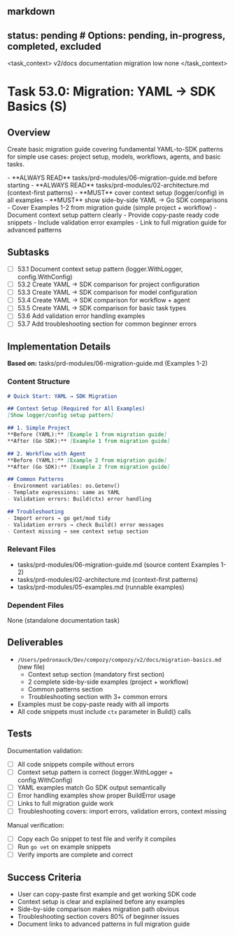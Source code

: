 ## markdown

## status: pending # Options: pending, in-progress, completed, excluded

<task_context>
<domain>v2/docs</domain>
<type>documentation</type>
<scope>migration</scope>
<complexity>low</complexity>
<dependencies>none</dependencies>
</task_context>

# Task 53.0: Migration: YAML → SDK Basics (S)

## Overview

Create basic migration guide covering fundamental YAML-to-SDK patterns for simple use cases: project setup, models, workflows, agents, and basic tasks.

<critical>
- **ALWAYS READ** tasks/prd-modules/06-migration-guide.md before starting
- **ALWAYS READ** tasks/prd-modules/02-architecture.md (context-first patterns)
- **MUST** cover context setup (logger/config) in all examples
- **MUST** show side-by-side YAML → Go SDK comparisons
</critical>

<requirements>
- Cover Examples 1-2 from migration guide (simple project + workflow)
- Document context setup pattern clearly
- Provide copy-paste ready code snippets
- Include validation error examples
- Link to full migration guide for advanced patterns
</requirements>

## Subtasks

- [ ] 53.1 Document context setup pattern (logger.WithLogger, config.WithConfig)
- [ ] 53.2 Create YAML → SDK comparison for project configuration
- [ ] 53.3 Create YAML → SDK comparison for model configuration
- [ ] 53.4 Create YAML → SDK comparison for workflow + agent
- [ ] 53.5 Create YAML → SDK comparison for basic task types
- [ ] 53.6 Add validation error handling examples
- [ ] 53.7 Add troubleshooting section for common beginner errors

## Implementation Details

**Based on:** tasks/prd-modules/06-migration-guide.md (Examples 1-2)

### Content Structure

```markdown
# Quick Start: YAML → SDK Migration

## Context Setup (Required for All Examples)
[Show logger/config setup pattern]

## 1. Simple Project
**Before (YAML):** [Example 1 from migration guide]
**After (Go SDK):** [Example 1 from migration guide]

## 2. Workflow with Agent
**Before (YAML):** [Example 2 from migration guide]
**After (Go SDK):** [Example 2 from migration guide]

## Common Patterns
- Environment variables: os.Getenv()
- Template expressions: same as YAML
- Validation errors: Build(ctx) error handling

## Troubleshooting
- Import errors → go get/mod tidy
- Validation errors → check Build() error messages
- Context missing → see context setup section
```

### Relevant Files

- tasks/prd-modules/06-migration-guide.md (source content Examples 1-2)
- tasks/prd-modules/02-architecture.md (context-first patterns)
- tasks/prd-modules/05-examples.md (runnable examples)

### Dependent Files

None (standalone documentation task)

## Deliverables

- `/Users/pedronauck/Dev/compozy/compozy/v2/docs/migration-basics.md` (new file)
  - Context setup section (mandatory first section)
  - 2 complete side-by-side examples (project + workflow)
  - Common patterns section
  - Troubleshooting section with 3+ common errors
- Examples must be copy-paste ready with all imports
- All code snippets must include `ctx` parameter in Build() calls

## Tests

Documentation validation:
- [ ] All code snippets compile without errors
- [ ] Context setup pattern is correct (logger.WithLogger + config.WithConfig)
- [ ] YAML examples match Go SDK output semantically
- [ ] Error handling examples show proper BuildError usage
- [ ] Links to full migration guide work
- [ ] Troubleshooting covers: import errors, validation errors, context missing

Manual verification:
- [ ] Copy each Go snippet to test file and verify it compiles
- [ ] Run `go vet` on example snippets
- [ ] Verify imports are complete and correct

## Success Criteria

- User can copy-paste first example and get working SDK code
- Context setup is clear and explained before any examples
- Side-by-side comparison makes migration path obvious
- Troubleshooting section covers 80% of beginner issues
- Document links to advanced patterns in full migration guide
